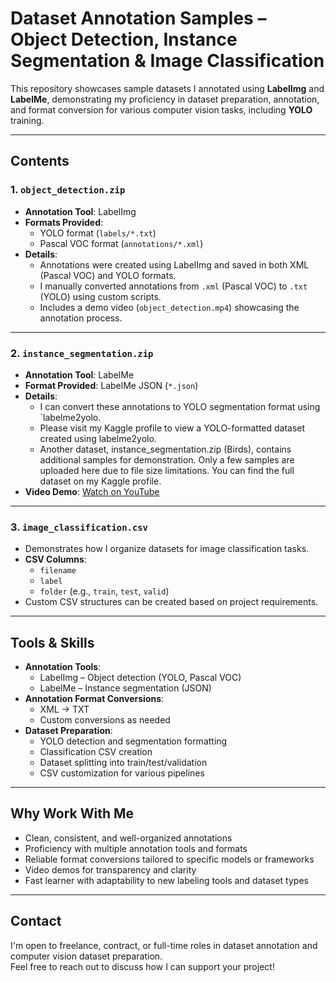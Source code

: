 # Dataset Annotation Samples – Object Detection, Instance Segmentation & Image Classification

This repository showcases sample datasets I annotated using **LabelImg** and **LabelMe**, demonstrating my proficiency in dataset preparation, annotation, and format conversion for various computer vision tasks, including **YOLO** training.

---

## Contents

### 1. `object_detection.zip`
- **Annotation Tool**: LabelImg
- **Formats Provided**:
  - YOLO format (`labels/*.txt`)
  - Pascal VOC format (`annotations/*.xml`)
- **Details**:
  - Annotations were created using LabelImg and saved in both XML (Pascal VOC) and YOLO formats.
  - I manually converted annotations from `.xml` (Pascal VOC) to `.txt` (YOLO) using custom scripts.
  - Includes a demo video (`object_detection.mp4`) showcasing the annotation process.

---

### 2. `instance_segmentation.zip`
- **Annotation Tool**: LabelMe
- **Format Provided**: LabelMe JSON (`*.json`)
- **Details**:
  - I can convert these annotations to YOLO segmentation format using `labelme2yolo.
  - Please visit my Kaggle profile to view a YOLO-formatted dataset created using labelme2yolo.
  - Another dataset, instance_segmentation.zip (Birds), contains additional samples for demonstration. Only a few samples are uploaded here due to file size limitations. You can find the full dataset on my Kaggle 
                    profile.
- **Video Demo**: [Watch on YouTube](https://youtu.be/1BOiiCgOL0M)

---

### 3. `image_classification.csv`
- Demonstrates how I organize datasets for image classification tasks.
- **CSV Columns**:
  - `filename`
  - `label`
  - `folder` (e.g., `train`, `test`, `valid`)
- Custom CSV structures can be created based on project requirements.

---

##  Tools & Skills

- **Annotation Tools**:
  - LabelImg – Object detection (YOLO, Pascal VOC)
  - LabelMe – Instance segmentation (JSON)
- **Annotation Format Conversions**:
  - XML -> TXT 
  - Custom conversions as needed
- **Dataset Preparation**:
  - YOLO detection and segmentation formatting
  - Classification CSV creation
  - Dataset splitting into train/test/validation
  - CSV customization for various pipelines

---

##  Why Work With Me

- Clean, consistent, and well-organized annotations
- Proficiency with multiple annotation tools and formats
- Reliable format conversions tailored to specific models or frameworks
- Video demos for transparency and clarity
- Fast learner with adaptability to new labeling tools and dataset types

---

## Contact

I'm open to freelance, contract, or full-time roles in dataset annotation and computer vision dataset preparation.  
Feel free to reach out to discuss how I can support your project!


